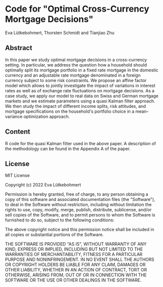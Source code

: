 # Code for "Optimal Cross-Currency Mortgage Decisions"

Eva Lütkebohmert, Thorsten Schmidt and Tianjiao Zhu

## Abstract
In this paper we study optimal mortgage decisions in a cross-currency setting. In particular, we address the question how a household should optimally split its mortgage portfolio in a fixed rate mortgage in the domestic currency and an adjustable rate mortgage denominated in a foreign currency subject to some risk constraints. We propose an affine factor model which allows to jointly investigate the impact of variations in interest rates as well as of exchange rate fluctuations on mortgage decisions. As a case study, we apply our model to real data on Swiss and German mortgage markets and we estimate parameters using a quasi Kalman filter approach. We then study the impact of different income splits, risk attitudes, and mortgage specifications on the household's portfolio choice in a mean-variance optimization approach.

## Content
R code for the quasi Kalman filter used in the above paper. A description of the methodology can be found in the Appendix A of the paper. 

## License

MIT License

Copyright (c) 2022 Eva Lütkebohmert

Permission is hereby granted, free of charge, to any person obtaining a copy of this software and associated documentation files (the "Software"), to deal in the Software without restriction, including without limitation the rights to use, copy, modify, merge, publish, distribute, sublicense, and/or sell copies of the Software, and to permit persons to whom the Software is furnished to do so, subject to the following conditions:

The above copyright notice and this permission notice shall be included in all copies or substantial portions of the Software.

THE SOFTWARE IS PROVIDED "AS IS", WITHOUT WARRANTY OF ANY KIND, EXPRESS OR IMPLIED, INCLUDING BUT NOT LIMITED TO THE WARRANTIES OF MERCHANTABILITY, FITNESS FOR A PARTICULAR PURPOSE AND NONINFRINGEMENT. IN NO EVENT SHALL THE AUTHORS OR COPYRIGHT HOLDERS BE LIABLE FOR ANY CLAIM, DAMAGES OR OTHER LIABILITY, WHETHER IN AN ACTION OF CONTRACT, TORT OR OTHERWISE, ARISING FROM, OUT OF OR IN CONNECTION WITH THE SOFTWARE OR THE USE OR OTHER DEALINGS IN THE SOFTWARE.
